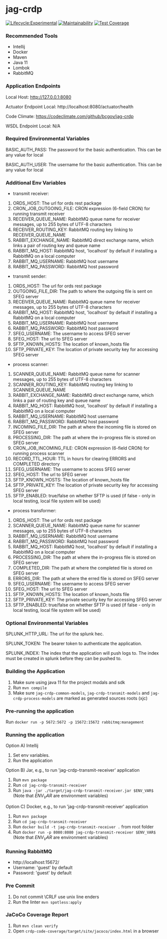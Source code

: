 # jag-crdp

[![Lifecycle:Experimental](https://img.shields.io/badge/Lifecycle-Experimental-339999)](https://github.com/bcgov/jag-crdp)
[![Maintainability](https://api.codeclimate.com/v1/badges/a492f352f279a2d1621e/maintainability)](https://codeclimate.com/github/bcgov/jag-crdp/maintainability)
[![Test Coverage](https://api.codeclimate.com/v1/badges/a492f352f279a2d1621e/test_coverage)](https://codeclimate.com/github/bcgov/jag-crdp/test_coverage)

### Recommended Tools
* Intellij
* Docker
* Maven
* Java 11
* Lombok
* RabbitMQ

### Application Endpoints

Local Host: http://127.0.0.1:8080

Actuator Endpoint Local: http://localhost:8080/actuator/health

Code Climate: https://codeclimate.com/github/bcgov/jag-crdp

WSDL Endpoint Local: N/A

### Required Environmental Variables

BASIC_AUTH_PASS: The password for the basic authentication. This can be any value for local

BASIC_AUTH_USER: The username for the basic authentication. This can be any value for local

### Additional Env Variables
* transmit receiver:
1) ORDS_HOST: The url for ords rest package
2) CRON_JOB_OUTGOING_FILE: CRON expression (6-field CRON) for running transmit receiver
3) RECEIVER_QUEUE_NAME: RabbitMQ queue name for receiver messages, up to 255 bytes of UTF-8 characters
4) RECEIVER_ROUTING_KEY: RabbitMQ routing key linking to RECEIVER_QUEUE_NAME
5) RABBIT_EXCHANGE_NAME: RabbitMQ direct exchange name, which links a pair of routing key and queue name
6) RABBIT_MQ_HOST: RabbitMQ host, 'localhost' by default if installing a RabbitMQ on a local computer
7) RABBIT_MQ_USERNAME: RabbitMQ host username
8) RABBIT_MQ_PASSWORD: RabbitMQ host password

* transmit sender:
1) ORDS_HOST: The url for ords rest package
2) OUTGOING_FILE_DIR: The path to where the outgoing file is sent on SFEG server
3) RECEIVER_QUEUE_NAME: RabbitMQ queue name for receiver messages, up to 255 bytes of UTF-8 characters
4) RABBIT_MQ_HOST: RabbitMQ host, 'localhost' by default if installing a RabbitMQ on a local computer
5) RABBIT_MQ_USERNAME: RabbitMQ host username
6) RABBIT_MQ_PASSWORD: RabbitMQ host password
7) SFEG_USERNAME: The username to access SFEG server
8) SFEG_HOST: The url to SFEG server
9) SFTP_KNOWN_HOSTS: The location of known_hosts file
10) SFTP_PRIVATE_KEY: The location of private security key for accessing SFEG server

* process scanner:
1) SCANNER_QUEUE_NAME: RabbitMQ queue name for scanner messages, up to 255 bytes of UTF-8 characters
2) SCANNER_ROUTING_KEY: RabbitMQ routing key linking to SCANNER_QUEUE_NAME
3) RABBIT_EXCHANGE_NAME: RabbitMQ direct exchange name, which links a pair of routing key and queue name
4) RABBIT_MQ_HOST: RabbitMQ host, 'localhost' by default if installing a RabbitMQ on a local computer
5) RABBIT_MQ_USERNAME: RabbitMQ host username
6) RABBIT_MQ_PASSWORD: RabbitMQ host password
7) INCOMING_FILE_DIR: The path at where the incoming file is stored on SFEG server
8) PROCESSING_DIR: The path at where the in-progress file is stored on SFEG server
9) CRON_JOB_INCOMING_FILE: CRON expression (6-field CRON) for running process scanner
10) RECORD_TTL_HOUR: TTL in hours for clearing ERRORS and COMPLETED directory
11) SFEG_USERNAME: The username to access SFEG server
12) SFEG_HOST: The url to SFEG server
13) SFTP_KNOWN_HOSTS: The location of known_hosts file
14) SFTP_PRIVATE_KEY: The location of private security key for accessing SFEG server
15) SFTP_ENABLED: true/false on whether SFTP is used (if false - only in local testing, local file system will be used)

* process transformer:
1) ORDS_HOST: The url for ords rest package
2) SCANNER_QUEUE_NAME: RabbitMQ queue name for scanner messages, up to 255 bytes of UTF-8 characters
3) RABBIT_MQ_USERNAME: RabbitMQ host username
4) RABBIT_MQ_PASSWORD: RabbitMQ host password
5) RABBIT_MQ_HOST: RabbitMQ host, 'localhost' by default if installing a RabbitMQ on a local computer
6) PROCESSING_DIR: The path at where the in-progress file is stored on SFEG server
7) COMPLETED_DIR: The path at where the completed file is stored on SFEG server
8) ERRORS_DIR: The path at where the erred file is stored on SFEG server
9) SFEG_USERNAME: The username to access SFEG server
10) SFEG_HOST: The url to SFEG server
11) SFTP_KNOWN_HOSTS: The location of known_hosts file
12) SFTP_PRIVATE_KEY: The private security key for accessing SFEG server
13) SFTP_ENABLED: true/false on whether SFTP is used (if false - only in local testing, local file system will be used)

### Optional Environmental Variables
SPLUNK_HTTP_URL: The url for the splunk hec.

SPLUNK_TOKEN: The bearer token to authenticate the application.

SPLUNK_INDEX: The index that the application will push logs to. The index must be created in splunk
before they can be pushed to.

### Building the Application
1) Make sure using java 11 for the project modals and sdk
2) Run ```mvn compile```
3) Make sure ```jag-crdp-common-models```, ```jag-crdp-transmit-models``` and ```jag-crdp-process-models``` are marked as generated sources roots (xjc)

### Pre-running the application
Run ```docker run -p 5672:5672 -p 15672:15672 rabbitmq:management```

### Running the application
Option A) Intellij
1) Set env variables.
2) Run the application

Option B) Jar, e.g., to run 'jag-crdp-transmit-receiver' application
1) Run ```mvn package```
2) Run ```cd jag-crdp-transmit-receiver```
3) Run ```java -jar ./target/jag-crdp-transmit-receiver.jar $ENV_VAR$```  (Note that $ENV_VAR$ are environment variables)

Option C) Docker, e.g., to run 'jag-crdp-transmit-receiver' application
1) Run ```mvn package```
2) Run ```cd jag-crdp-transmit-receiver```
3) Run ```docker build -t jag-crdp-transmit-receiver .``` from root folder
4) Run ```docker run -p 8080:8080 jag-crdp-transmit-receiver $ENV_VAR$```  (Note that $ENV_VAR$ are environment variables)

### Running RabbitMQ
* http://localhost:15672/
* Username: 'guest' by default
* Password: 'guest' by default

### Pre Commit
1) Do not commit \CRLF use unix line enders
2) Run the linter ```mvn spotless:apply```

### JaCoCo Coverage Report
1) Run ```mvn clean verify```
2) Open ```crdp-code-coverage/target/site/jacoco/index.html``` in a browser
